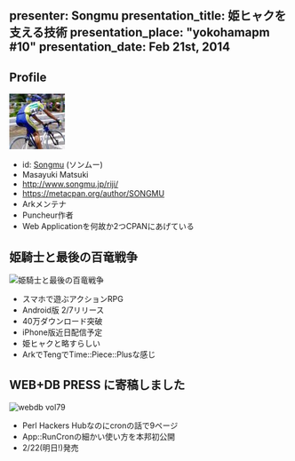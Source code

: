 presenter: Songmu
presentation_title: 姫ヒャクを支える技術
presentation_place: "yokohamapm #10"
presentation_date: Feb 21st, 2014
---
Profile
-------

![songmu](images/songmu100.jpg)

- id: [Songmu](https://twitter.com/songmu) (ソンムー)
- Masayuki Matsuki
- <http://www.songmu.jp/riji/>
- <https://metacpan.org/author/SONGMU>
- Arkメンテナ
- Puncheur作者
- Web Applicationを何故か2つCPANにあげている

姫騎士と最後の百竜戦争
----------------------

![姫騎士と最後の百竜戦争](images/princess.png)

- スマホで遊ぶアクションRPG
- Android版 2/7リリース
- 40万ダウンロード突破
- iPhone版近日配信予定
- 姫ヒャクと略すらしい
- ArkでTengでTime::Piece::Plusな感じ

WEB+DB PRESS に寄稿しました
---------------------------

![webdb vol79](images/webdb79.jpg)

- Perl Hackers Hubなのにcronの話で9ページ
- App::RunCronの細かい使い方を本邦初公開
- 2/22(明日!)発売
